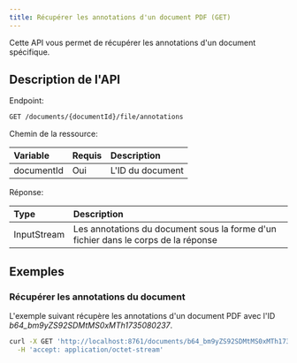 ```yaml
---
title: Récupérer les annotations d'un document PDF (GET)
---
```


Cette API vous permet de récupérer les annotations d'un document spécifique.

## Description de l'API

Endpoint:
```bash
GET /documents/{documentId}/file/annotations
```

Chemin de la ressource:

| Variable   | Requis | Description       |
|:-----------|:-------|:------------------|
| documentId | Oui    | L'ID du document  |

Réponse:

| Type        | Description                                                                          |
|:------------|:-------------------------------------------------------------------------------------|
| InputStream | Les annotations du document sous la forme d'un fichier dans le corps de la réponse   |

## Exemples

### Récupérer les annotations du document

L'exemple suivant récupère les annotations d'un document PDF avec l'ID 
_b64_bm9yZS92SDMtMS0xMTh1735080237_.

```bash
curl -X GET 'http://localhost:8761/documents/b64_bm9yZS92SDMtMS0xMTh1735080237/file/annotations' \
  -H 'accept: application/octet-stream'
```
